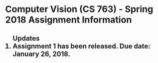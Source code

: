 <h1>Computer Vision (CS 763) - Spring 2018 Assignment Information</h1>
<ol>
  <h2> Updates
  <li>Assignment 1 has been released. Due date: January 26, 2018.
</ol>
